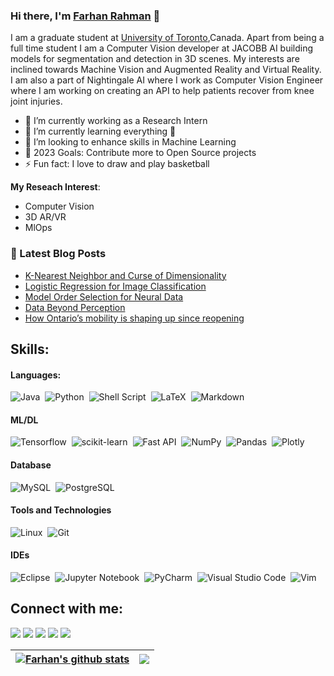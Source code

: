 ### Hi there, I'm [Farhan Rahman](https://frh02.github.io/farhan02.github.io/) 👋

I am a graduate student at [University of Toronto](https://www.utoronto.ca/),Canada. Apart from being a full time student I am a Computer Vision developer at JACOBB AI building models for segmentation and detection in 3D scenes. My interests are inclined towards Machine Vision and Augmented Reality and Virtual Reality. I am also a part of Nightingale AI where I work as Computer Vision Engineer where I am working on creating an API to help patients recover from knee joint injuries.


- 🔭 I’m currently working as a Research Intern
- 🌱 I’m currently learning everything 🤣
- 👯 I’m looking to enhance skills in Machine Learning 
- 🥅 2023 Goals: Contribute more to Open Source projects
- ⚡ Fun fact: I love to draw and play basketball

**My Reseach Interest**:
- Computer Vision
- 3D AR/VR
- MlOps

### 📕 Latest Blog Posts

<!-- BLOG-POST-LIST:START -->
- [K-Nearest Neighbor and Curse of Dimensionality](https://medium.com/@farhanrahman02/k-nearest-neighbors-and-the-curse-of-dimensionality-7d64634015d9?source=friends_link&sk=5d05239d81628fbb8aa7147686ded63e)
- [Logistic Regression for Image Classification](https://medium.com/swlh/logistic-regression-for-image-classification-e15d0ae59ce9?source=friends_link&sk=30e51e9854137c855c1c79be73b9fb16)
- [Model Order Selection for Neural Data](https://medium.com/swlh/logistic-regression-for-image-classification-e15d0ae59ce9?source=friends_link&sk=30e51e9854137c855c1c79be73b9fb16)
- [Data Beyond Perception](https://medium.com/swlh/logistic-regression-for-image-classification-e15d0ae59ce9?source=friends_link&sk=30e51e9854137c855c1c79be73b9fb16)
- [How Ontario’s mobility is shaping up since reopening](https://medium.com/swlh/how-ontarios-mobility-is-shaping-up-since-reopening-3b9625b55a13?source=friends_link&sk=22bfde72557605227e032953374274e4)
<!-- BLOG-POST-LIST:END -->

## Skills:

#### Languages:

![Java](https://img.shields.io/badge/Java-ED8B00?style=for-the-badge&logo=java&logoColor=white)&nbsp;
![Python](https://img.shields.io/badge/Python-3776AB?style=for-the-badge&logo=python&logoColor=white)&nbsp;
![Shell Script](https://img.shields.io/badge/Shell_Script-121011?style=for-the-badge&logo=gnu-bash&logoColor=white)&nbsp;
![LaTeX](https://img.shields.io/badge/latex-%23008080.svg?style=for-the-badge&logo=latex&logoColor=white)&nbsp;
![Markdown](https://img.shields.io/badge/markdown-%23000000.svg?style=for-the-badge&logo=markdown&logoColor=white)

#### ML/DL

![Tensorflow](https://img.shields.io/badge/TensorFlow-FF6F00?style=for-the-badge&logo=tensorflow&logoColor=white)&nbsp;
![scikit-learn](https://img.shields.io/badge/scikit--learn-%23F7931E.svg?style=for-the-badge&logo=scikit-learn&logoColor=white)&nbsp;
![Fast API](https://img.shields.io/badge/FastAPI-005571?style=for-the-badge&logo=fastapi)&nbsp;
![NumPy](https://img.shields.io/badge/numpy-%23013243.svg?style=for-the-badge&logo=numpy&logoColor=white)&nbsp;
![Pandas](https://img.shields.io/badge/pandas-%23150458.svg?style=for-the-badge&logo=pandas&logoColor=white)&nbsp;
![Plotly](https://img.shields.io/badge/Plotly-%233F4F75.svg?style=for-the-badge&logo=plotly&logoColor=white)

#### Database

![MySQL](https://img.shields.io/badge/MySQL-00000F?style=for-the-badge&logo=mysql&logoColor=white)&nbsp;
![PostgreSQL](https://img.shields.io/badge/PostgreSQL-316192?style=for-the-badge&logo=postgresql&logoColor=white)&nbsp;

#### Tools and Technologies

![Linux](https://img.shields.io/badge/Linux-FCC624?style=for-the-badge&logo=linux&logoColor=black)&nbsp;
![Git](https://img.shields.io/badge/GIT-E44C30?style=for-the-badge&logo=git&logoColor=white)&nbsp;
<!-- ![AWS](https://img.shields.io/badge/Amazon_AWS-232F3E?style=flat&logo=amazon-aws&logoColor=white)&nbsp;
![Google Cloud](https://img.shields.io/badge/Google_Cloud-4285F4?style=flat&logo=google-cloud&logoColor=white)&nbsp; -->

#### IDEs

![Eclipse](https://img.shields.io/badge/Eclipse-FE7A16.svg?style=for-the-badge&logo=Eclipse&logoColor=white)&nbsp;
![Jupyter Notebook](https://img.shields.io/badge/jupyter-%23FA0F00.svg?style=for-the-badge&logo=jupyter&logoColor=white)&nbsp;
![PyCharm](https://img.shields.io/badge/pycharm-143?style=for-the-badge&logo=pycharm&logoColor=black&color=black&labelColor=green)&nbsp;
![Visual Studio Code](https://img.shields.io/badge/Visual%20Studio%20Code-0078d7.svg?style=for-the-badge&logo=visual-studio-code&logoColor=white)&nbsp;
![Vim](https://img.shields.io/badge/VIM-%2311AB00.svg?style=for-the-badge&logo=vim&logoColor=white)&nbsp;


## Connect with me:

<p align = "center">


[<img src ="https://img.shields.io/badge/website-%23.svg?&style=for-the-badge&logo=www&logoColor=white%22&color=black">](https://frh02.github.io/farhan02.github.io/)
[<img src="https://img.shields.io/badge/twitter-%231DA1F2.svg?&style=for-the-badge&logo=twitter&logoColor=white&color=black" />](https://twitter.com/FARHANRAHMAN7) 
[<img src="https://img.shields.io/badge/linkedin-%2312100E.svg?&style=for-the-badge&logo=linkedin&logoColor=white&color=black" />](https://www.linkedin.com/in/farhan-rahman-086b05131/)
[<img src="https://img.shields.io/badge/medium-%2312100E.svg?&style=for-the-badge&logo=medium&logoColor=white&color=black" />](https://medium.com/@farhanrahman02)
[<img src="https://img.shields.io/badge/instagram-%2312100E.svg?&style=for-the-badge&logo=instagram&logoColor=white&color=black" />](https://www.instagram.com/rahman.farhan_02/)
</p>

| <a href="https://github.com/anuraghazra/github-readme-stats"><img align="center" src="https://github-readme-stats.vercel.app/api?username=frh02&show_icons=true&include_all_commits=true&theme=buefy&hide_border=true" alt="Farhan's github stats" /></a> | <a href="https://github.com/anuraghazra/github-readme-stats"><img align="center" src="https://github-readme-stats.vercel.app/api/top-langs/?username=frh02&layout=compact&theme=buefy&hide_border=true" /></a> |
| ------------- | ------------- |

<!-- 
----
[<img src="https://github-profile-trophy.vercel.app/?username=frh02&row=2&column=3" />](https://github.com/ryo-ma/github-profile-trophy)
[<img src="https://github-readme-stats.vercel.app/api?username=frh02&theme=algolia&count_private=true&include_all_commits=true&show_icons=true" />](https://github.com/anuraghazra/github-readme-stats)
[![GitHub Streak](https://github-readme-streak-stats.herokuapp.com/?user=frh02&theme=dark)](https://github.com/DenverCoder1/github-readme-streak-stats)
[![Farhan's Top Langs](https://github-readme-stats.vercel.app/api/top-langs/?username=frh02&theme=algolia&hide=Jupyter&layout=compact&show_icons=true)](https://github.com/anuraghazra/github-readme-stats)
 -->

<!--
**themlphdstudent/themlphdstudent** is a ✨ _special_ ✨ repository because its `README.md` (this file) appears on your GitHub profile.

Here are some ideas to get you started:

- 🔭 I’m currently working on ...
- 🌱 I’m currently learning ...
- 👯 I’m looking to collaborate on ...
- 🤔 I’m looking for help with ...
- 💬 Ask me about ...
- 📫 How to reach me: ...
- 😄 Pronouns: ...
- ⚡ Fun fact: ...
-->

